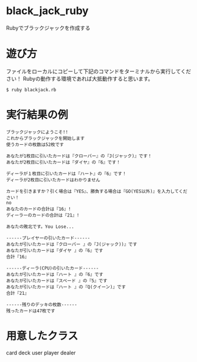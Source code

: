 # black_jack_ruby
Rubyでブラックジャックを作成する

# 遊び方
ファイルをローカルにコピーして下記のコマンドをターミナルから実行してください！
Rubyの動作する環境であれば大抵動作すると思います。
```
$ ruby blackjack.rb
```

# 実行結果の例
```
ブラックジャックにようこそ!!
これからブラックジャックを開始します
使うカードの枚数は52枚です

あなたが1枚目に引いたカードは『クローバー』の『J(ジャック)』です！
あなたが2枚目に引いたカードは『ダイヤ』の『6』です！

ディーラが１枚目に引いたカードは『ハート』の『6』です！
ディーラが2枚目に引いたカードはわかりません

カードを引きますか？引く場合は『YES』、勝負する場合は『GO(YES以外)』を入力してください！
no
あなたのカードの合計は『16』!
ディーラーのカードの合計は『21』!

あなたの敗北です。You Lose...

------プレイヤーの引いたカード------
あなたが引いたカードは『クローバー 』の『J(ジャック))』です
あなたが引いたカードは『ダイヤ 』の『6』です
合計『16』

------ディーラ(CPU)の引いたカード------
あなたが引いたカードは『ハート 』の『6』です
あなたが引いたカードは『スペード 』の『5』です
あなたが引いたカードは『ハート 』の『Q(クイーン)』です
合計『21』

------残りのデッキの枚数------
残ったカードは47枚です
```

# 用意したクラス
card
deck
user
player
dealer
